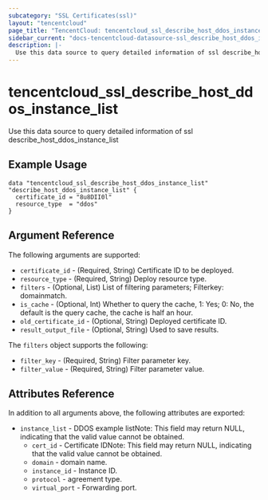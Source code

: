```yaml
---
subcategory: "SSL Certificates(ssl)"
layout: "tencentcloud"
page_title: "TencentCloud: tencentcloud_ssl_describe_host_ddos_instance_list"
sidebar_current: "docs-tencentcloud-datasource-ssl_describe_host_ddos_instance_list"
description: |-
  Use this data source to query detailed information of ssl describe_host_ddos_instance_list
---
```


# tencentcloud_ssl_describe_host_ddos_instance_list

Use this data source to query detailed information of ssl describe_host_ddos_instance_list

## Example Usage

```hcl
data "tencentcloud_ssl_describe_host_ddos_instance_list" "describe_host_ddos_instance_list" {
  certificate_id = "8u8DII0l"
  resource_type  = "ddos"
}
```

## Argument Reference

The following arguments are supported:

* `certificate_id` - (Required, String) Certificate ID to be deployed.
* `resource_type` - (Required, String) Deploy resource type.
* `filters` - (Optional, List) List of filtering parameters; Filterkey: domainmatch.
* `is_cache` - (Optional, Int) Whether to query the cache, 1: Yes; 0: No, the default is the query cache, the cache is half an hour.
* `old_certificate_id` - (Optional, String) Deployed certificate ID.
* `result_output_file` - (Optional, String) Used to save results.

The `filters` object supports the following:

* `filter_key` - (Required, String) Filter parameter key.
* `filter_value` - (Required, String) Filter parameter value.

## Attributes Reference

In addition to all arguments above, the following attributes are exported:

* `instance_list` - DDOS example listNote: This field may return NULL, indicating that the valid value cannot be obtained.
  * `cert_id` - Certificate IDNote: This field may return NULL, indicating that the valid value cannot be obtained.
  * `domain` - domain name.
  * `instance_id` - Instance ID.
  * `protocol` - agreement type.
  * `virtual_port` - Forwarding port.



